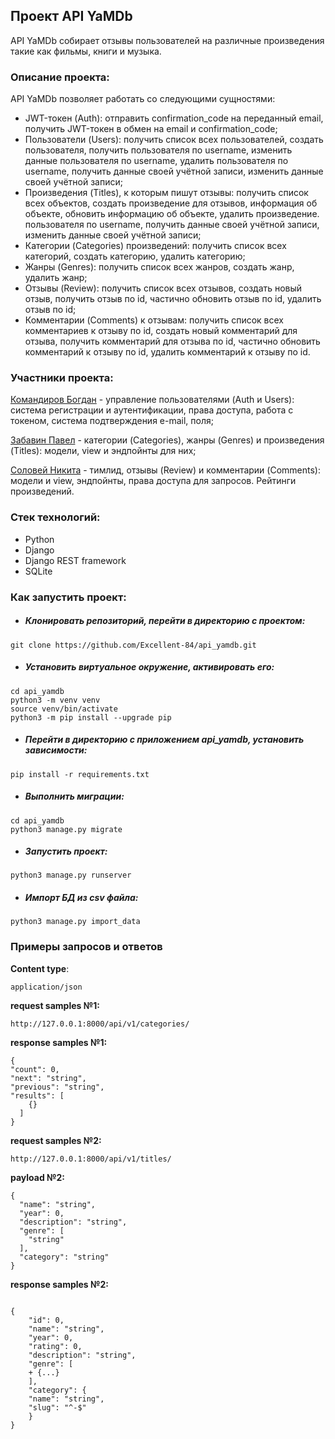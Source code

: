 ## Проект API YaMDb

API YaMDb собирает отзывы пользователей на различные произведения такие как фильмы, книги и музыка.

### Описание проекта:

API YaMDb позволяет работать со следующими сущностями:

  - JWT-токен (Auth): отправить confirmation_code на переданный email, получить JWT-токен в обмен на email и confirmation_code;
  - Пользователи (Users): получить список всех пользователей, создать пользователя, получить пользователя по username, изменить данные пользователя по username, удалить пользователя по username, получить данные своей учётной записи, изменить данные своей учётной записи;
  - Произведения (Titles), к которым пишут отзывы: получить список всех объектов, создать произведение для отзывов, информация об объекте, обновить информацию об объекте, удалить произведение. пользователя по username, получить данные своей учётной записи, изменить данные своей учётной записи;
  - Категории (Categories) произведений: получить список всех категорий, создать категорию, удалить категорию;
  - Жанры (Genres): получить список всех жанров, создать жанр, удалить жанр;
  - Отзывы (Review): получить список всех отзывов, создать новый отзыв, получить отзыв по id, частично обновить отзыв по id, удалить отзыв по id;
  - Комментарии (Comments) к отзывам: получить список всех комментариев к отзыву по id, создать новый комментарий для отзыва, получить комментарий для отзыва по id, частично обновить комментарий к отзыву по id, удалить комментарий к отзыву по id.

### Участники проекта:

[Командиров Богдан](https://github.com/ClosedEyeVisuals) - управление пользователями (Auth и Users): система регистрации и аутентификации, права доступа, работа с токеном, система подтверждения e-mail, поля;

[Забавин Павел](https://github.com/Zabavin-Pavel) - категории (Categories), жанры (Genres) и произведения (Titles): модели, view и эндпойнты для них;

[Соловей Никита](https://github.com/TLS228) - тимлид, отзывы (Review) и комментарии (Comments): модели и view, эндпойнты, права доступа для запросов. Рейтинги произведений.

### Стек технологий:

* Python
* Django
* Django REST framework
* SQLite

### Как запустить проект:

  * ##### Клонировать репозиторий, перейти в директорию с проектом:
```
git clone https://github.com/Excellent-84/api_yamdb.git
```
  * ##### Установить виртуальное окружение, активировать его:
```
cd api_yamdb
python3 -m venv venv
source venv/bin/activate
python3 -m pip install --upgrade pip
```
  * ##### Перейти в директорию с приложением api_yamdb, установить зависимости:
```
pip install -r requirements.txt
```
  * ##### Выполнить миграции:
```
cd api_yamdb
python3 manage.py migrate
```
  * ##### Запустить проект:
```
python3 manage.py runserver
```
  * ##### Импорт БД из csv файла:
```
python3 manage.py import_data
```
### Примеры запросов и ответов

**Content type**:
```
application/json
```
**request samples №1:**
```
http://127.0.0.1:8000/api/v1/categories/
```
**response samples №1:**
```
{
"count": 0,
"next": "string",
"previous": "string",
"results": [
    {}
  ]
}
```

**request samples №2:**

```
http://127.0.0.1:8000/api/v1/titles/
```

**payload №2:**
```
{
  "name": "string",
  "year": 0,
  "description": "string",
  "genre": [
    "string"
  ],
  "category": "string"
}

```
**response samples №2:**
```

{
    "id": 0,
    "name": "string",
    "year": 0,
    "rating": 0,
    "description": "string",
    "genre": [
    + {...}
    ],
    "category": {
    "name": "string",
    "slug": "^-$"
    }
}
```
